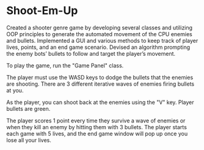 # Shoot-Em-Up
Created a shooter genre game by developing several classes and utilizing OOP principles to generate the automated movement of the CPU enemies and bullets. Implemented a GUI and various methods to keep track of player lives, points, and an end game scenario. Devised an algorithm prompting the enemy bots’ bullets to follow and target the player’s movement.

To play the game, run the "Game Panel" class. 

The player must use the WASD keys to dodge the bullets that the enemies are shooting. There are 3 different iterative waves of enemies firing bullets at you.

As the player, you can shoot back at the enemies using the "V" key. Player bullets are green.

The player scores 1 point every time they survive a wave of enemies or when they kill an enemy by hitting them with 3 bullets. 
The player starts each game with 5 lives, and the end game window will pop up once you lose all your lives. 
